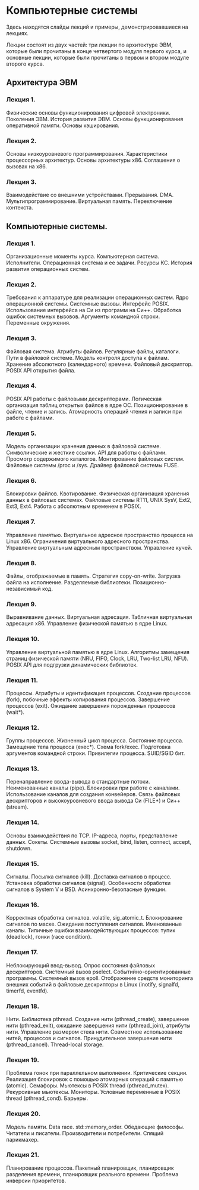 # Компьютерные системы

Здесь находятся слайды лекций и примеры, демонстрировавшиеся на лекциях.

Лекции состоят из двух частей: три лекции по архитектуре ЭВМ,
которые были прочитаны в конце четвертого модуля первого курса,
и основные лекции, которые были прочитаны в первом и втором модуле
второго курса.

## Архитектура ЭВМ

### Лекция 1.

Физические основы функционирования цифровой электроники.
Поколения ЭВМ.
История развития ЭВМ.
Основы функционирования оперативной памяти.
Основы кэширования.

### Лекция 2.

Основы низкоуровневого программирования.
Характеристики процессорных архитектур.
Основы архитектуры x86.
Соглашения о вызовах на x86.

### Лекция 3.

Взаимодействие со внешними устройствами.
Прерывания.
DMA.
Мультипрограммирование.
Виртуальная память.
Переключение контекста.

## Компьютерные системы.

### Лекция 1.

Организационные моменты курса.
Компьютерная система. Исполнители.
Операционная система и ее задачи.
Ресурсы КС.
История развития операционных систем.

### Лекция 2.

Требования к аппаратуре для реализации операционных систем.
Ядро операционной системы. Системные вызовы.
Интерфейс POSIX. Использование интерфейса на Си из программ на Си++.
Обработка ошибок системных вызовов. Аргументы командной строки.
Переменные окружения.

### Лекция 3.

Файловая система. Атрибуты файлов. Регулярные файлы, каталоги.
Пути в файловой системе. Модель контроля доступа к файлам.
Хранение абсолютного (календарного) времени.
Файловый дескриптор. POSIX API открытия файла.

### Лекция 4.

POSIX API работы с файловыми дескрипторами.
Логическая организация таблиц открытых файлов в ядре ОС.
Позиционирование в файле, чтение и запись.
Атомарность операций чтения и записи при работе с файлами.

### Лекция 5.

Модель организации хранения данных в файловой системе.
Символические и жесткие ссылки. API для работы с файлами.
Просмотр содержимого каталогов.
Монтирование файловых систем.
Файловые системы /proc и /sys.
Драйвер файловой системы FUSE.

### Лекция 6.

Блокировки файлов. Квотирование.
Физическая организация хранения данных в файловых системах.
Файловые системы RT11, UNIX SysV, Ext2, Ext3, Ext4.
Работа с абсолютным временем в POSIX.

### Лекция 7.

Управление памятью.
Виртуальное адресное пространство процесса на Linux x86.
Ограничения виртуального адресного пространства.
Управление виртуальным адресным пространством.
Управление кучей.

### Лекция 8.

Файлы, отображаемые в память.
Стратегия copy-on-write.
Загрузка файла на исполнение.
Разделяемые библиотеки.
Позиционно-независимый код.

### Лекция 9.

Выравнивание данных.
Виртуальная адресация.
Табличная виртуальная адресация x86.
Управление физической памятью в ядре Linux.

### Лекция 10.

Управление виртуальной памятью в ядре Linux.
Алгоритмы замещения страниц физической памяти
(NRU, FIFO, Clock, LRU, Two-list LRU, NFU).
POSIX API для подгрузки динамических библиотек.

### Лекция 11.

Процессы. Атрибуты и идентификация процессов.
Создание процессов (fork), побочные эффекты копирования процессов.
Завершение процессов (exit). Ожидание завершения порожденных
процессов (wait*).

### Лекция 12.

Группы процессов. Жизненный цикл процесса. Состояние процесса.
Замещение тела процесса (exec*).
Схема fork/exec. Подготовка аргументов командной строки.
Привилегии процесса. SUID/SGID бит.

### Лекция 13.

Перенаправление ввода-вывода в стандартные потоки.
Неименованные каналы (pipe). Блокировки при работе
с каналами. Использование каналов для создания
конвейеров.
Связь файловых дескрипторов и высокоуровневого ввода вывода
Си (FILE*) и Си++ (stream).

### Лекция 14.

Основы взаимодействия по TCP. IP-адреса, порты, представление данных.
Сокеты. Системные вызовы socket, bind, listen, connect, accept, shutdown.

### Лекция 15.

Сигналы. Посылка сигналов (kill). Доставка сигналов в процесс.
Установка обработки сигналов (signal). Особенности обработки сигналов
в System V и BSD. Асинхронно-безопасные функции.

### Лекция 16.

Корректная обработка сигналов. volatile, sig_atomic_t. 
Блокирование сигналов по маске. Ожидание поступления сигналов.
Именованные каналы.
Типичные ошибки взаимодействующих процессов: тупик (deadlock), гонки (race condition).

### Лекция 17.

Неблокирующий ввод-вывод. Опрос состояния файловых дескрипторов. Системный вызов pselect.
Событийно-ориентированные программы. Системный вызов epoll. 
Отображение средств мониторинга внешних событий в файловые дескрипторы в Linux (inotify, signalfd, timerfd, eventfd).

### Лекция 18.

Нити. Библиотека pthread. Создание нити (pthread_create), завершение нити (pthread_exit),
ожидание завершения нити (pthread_join), атрибуты нити. Управление размером стека нити.
Совместное использование нитей, процессов и сигналов. Принудительное завершение нити (pthread_cancel).
Thread-local storage.

### Лекция 19.

Проблема гонок при параллельном выполнении. Критические секции. 
Реализация блокировок с помощью атомарных операций с памятью (atomic).
Семафоры. Мьютексы в POSIX thread (pthread_mutex). Рекурсивные мьютексы.
Мониторы. Условные переменные в POSIX thread (pthread_cond). Барьеры.

### Лекция 20.

Модель памяти. Data race. std::memory_order.
Обедающие философы. Читатели и писатели. Производители и потребители.
Спящий парикмахер.

### Лекция 21.

Планирование процессов. Пакетный планировщик, планировщик разделения
времени, планировщик реального времени. Проблема инверсии
приоритетов.
